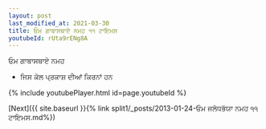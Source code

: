 ```yaml
---
layout: post
last_modified_at: 2021-03-30
title: ਓਮ ਗਾਬਾਸਥਾਏ ਨਮਹ ੧੧ ਟਾਇਮਸ
youtubeId: rUta9rENg8A
---
```

 
 
 ਓਮ ਗਾਬਾਸਥਾਏ ਨਮਹ  
 
 -  ਜਿਸ ਕੋਲ ਪ੍ਰਕਾਸ਼ ਦੀਆਂ ਕਿਰਨਾਂ ਹਨ 
 
  
 
  
 
 
 
 
 
 


{% include youtubePlayer.html id=page.youtubeId %}
 
[Next]({{ site.baseurl }}{% link  split1/_posts/2013-01-24-ਓਮ ਜਲੋਧਭੱਯਾ ਨਮਹ ੧੧ ਟਾਇਮਸ.md%})
 
